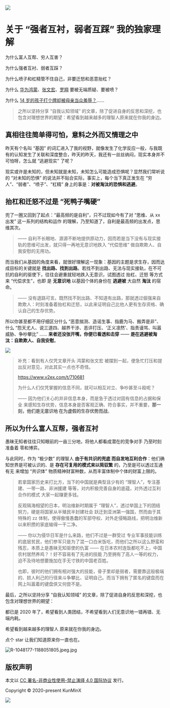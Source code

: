 ![](https://i.loli.net/2020/09/26/vVZUp1I5PyFJqTm.png)

# 关于 “强者互衬，弱者互踩” 我的独家理解

为什么富人互帮、穷人互害？

为什么强者互衬、弱者互踩？

为什么喷子和杠精管不住自己，非要迁怒和恶意抬杠？

为什么 [华为鸿蒙](https://www.zhihu.com/question/420506693/answer/1466076213)、[张文宏](https://www.zhihu.com/question/389612274/answer/1171586048)、[罗翔](https://zhuanlan.zhihu.com/p/234442555) 要被无端质疑、要被喷？

为什么 [14 岁的孩子打个牌却被母亲当众羞辱？](https://www.zhihu.com/question/421739665/answer/1494330197)……

> 之所以坚持分享 “自我认知领域” 的文章，除了促进自身的反思和深挖，也包含对理想世界的期望：希望看到越来越多的理智人原来就在你我的身边。



## 真相往往简单得可怕，意料之外而又情理之中

昨天有个名叫 “基因” 的词汇进入了我的视野，就像发生了化学反应一般，与我既有的认知发生了关联和深度整合，昨天的昨天，我还有一丝丝纳闷，现实本身并不可怕呀，怎么就 “逃避现实” 了呢？

现实或许是未知的，但未知就是未知，未知怎么可能造成恐惧呢？显然我们常听说的 “对未知的恐惧” 的说法并不贴合实际，事实上，每个当下真正发生在 “穷人”、“弱者”、“喷子”、“杠精” 身上的事是：**对被淘汰的恐惧和逃避**。



## 抬杠和迁怒不过是 “死鸭子嘴硬”

兜了一圈又回到了起点：“最高频的是自利”，只不过现如今有了对 “思维、从 xx 出发” 这一系列的结构和运作 的理解，乃至知道了，自利是最高频的出发点，思维其次。

> —— 自利不长眼地、源源不断地提供原动力，因而若是当下没有与现实接轨的思维可出发，就只得一再地无意识地跌入 “代偿思维” 做自欺欺人、自我安慰的无用功。

而当我们从基因的角度来看，就很好理解这一现象：基因的主题是求生存，因而达成目标的关键就是 **找出路、找到出路**。若找不到出路、无法与现实接轨，在不可抗的自利的驱使下，往往会避重就轻地跌入无意识，试图透过 抬杠、迁怒 等方式来  “代偿求生”，也即 是 **无意识地** 以基因个体的身份在 **逃避被** 大自然 **淘汰** 的宿命。

> —— 没有退路可言。既然找不到出路、不知道有出路，那就透过倔强来自欺欺人：时刻准备着抬杠和迁怒，以此来证明自己比他人更有生存资格、确认自己的生存优势。

所以你甚至都不用仔细区分什么 “恶意揣测、造谣生事、指鹿为马、搬弄是非”、什么 “怨天尤人、说三道四、越界干涉、恶评打压、‘正义凛然’、指责谩骂、叫嚣威胁、争吵攀比” …… **来者还没张开嘴，你便已看透和击穿** —— **是在逃避被淘汰：自欺欺人、自我安慰**。

![](https://i.loli.net/2020/09/26/l4qYzIL5W9nwSDZ.gif)


> 补充：看到有人仅凭文章开头 鸿蒙和张文宏 被摆到一起，便急忙打压和提出反对意见，对此其实一点也不奇怪。
>
> https://www.v2ex.com/t/710681
>
> 为什么人们仅凭掌握的信息不同，就可以相互对立、争吵甚至斗殴呢？
>
> —— 因为他们关心的并非信息本身，而是急于透过对固有信息的占据和保全 来感知生存优势，信息本身是否客观正确、符合事实，并不重要，**那一刻，他们是无意识地 在为虚假的生存优势而战**。


## 所以为什么富人互帮，强者互衬

愚昧无知者往往只知眼前的一亩三分地，将他人都看成潜在的竞争对手 乃至时刻准备着 零和博弈。

与此同时，作为 “极少数” 的理智人 **由于有共识的兜底 而自发地互利合作**：他们确知世界是可被认识的、是 **存在可复用的模式来以简驭繁** 的，乃至是可以透过互通有无 来增加 “共识体” 物质精神财富种数，从而丰富体制中个体的财富上限的。

> 若拿国家历史来打比方，当下的中国就是典型且少有的 “理智人”，专注基建、一带一路、非洲援建 等等，对内积极完善自身的底蕴，对外透过互利合作的模式 大家一起赚更多钱。
>
> 反观隔海相望的日本，明治维新时期属于 “理智人”，透过举国上下的团结努力，硬是将国家从半殖民半封建社会 跃迁到亚洲第一强国，然而由于其特殊的 zz 体制，使得傲慢愚蠢的军部夺权、对外走侵略路线，把明治维新以来积攒的家底输得一干二净。
>
> —— 你以为侵华日军是什么来路，他们不过是一群受过 专业军事技能训练 的底层贫民，他们参军只是为了混一口白米饭吃，而他们之所以这么野蛮和残忍，本质上是愚昧无知驱使的仇富 —— 在日本农村连饭都吃不上，中国农村居然养鸡？！好不容易有了先进的技能 乃至拥有了高人一等的权力，迫不及待地想要施加在手无寸铁的中国老百姓。
>
> 也即，彼时的他们拥有相对强大的技能，骨子里却是弱者，需要靠这般极端的、损人利己的行径来斗争攀比、证明自己。而当下拥有了匿名的键盘而在网上叫嚣着的键盘侠又何尝不是。



最后，之所以坚持分享 “自我认知领域” 的文章，除了促进自身的反思和深挖，也包含对理想世界的期望：

都已是 2020 年了，希望看到人类团结，不希望看到人们无意识地一错再错、无端内耗。

希望看到越来越多的理智人 原来就在你我的身边。

点个 star 让我们知道原来你一直也在。

![R-1048177-1188051805.jpeg.jpg](https://i.loli.net/2020/09/26/rhIBub9xzUoaSvp.jpg)

## 版权声明

本文以 [CC 署名-非商业性使用-禁止演绎 4.0 国际协议](https://link.zhihu.com/?target=https%3A//creativecommons.org/licenses/by-nc-nd/4.0/deed.zh) 发行。

Copyright © 2020-present KunMinX

![](https://images.xiaozhuanlan.com/photo/2020/9681e5b7c349963e31803c336b673352.png)
